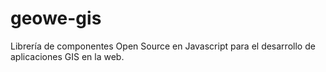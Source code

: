 # geowe-gis
Librería de componentes Open Source en Javascript para el desarrollo de aplicaciones GIS en la web.
